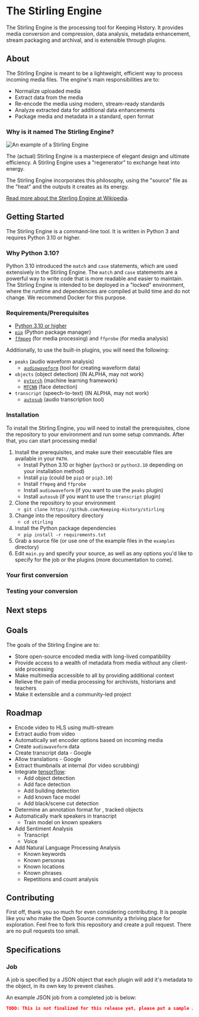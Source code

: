 # The Stirling Engine

The Stirling Engine is the processing tool for Keeping History. It provides media conversion and compression, data analysis, metadata enhancement, stream packaging and archival, and is extensible through plugins.

## About

The Stirling Engine is meant to be a lightweight, efficient way to process incoming media files. The engine's main responsibilities are to:

- Normalize uploaded media
- Extract data from the media
- Re-encode the media using modern, stream-ready standards
- Analyze extracted data for additional data enhancements
- Package media and metadata in a standard, open format

### Why is it named The Stirling Engine?

![An example of a Stirling Engine](https://upload.wikimedia.org/wikipedia/commons/thumb/4/42/Stirlingmotor_3.jpg/256px-Stirlingmotor_3.jpg)

The (actual) Stirling Engine is a masterpiece of elegant design and ultimate efficiency. A Stirling Engine uses a "regenerator" to exchange heat into energy.

The Stirling Engine incorporates this philosophy, using the "source" file as the "heat" and the outputs it creates as its energy.

[Read more about the Sterling Engine at Wikipedia](https://en.wikipedia.org/wiki/Stirling_engine).

## Getting Started

The Stirling Engine is a command-line tool. It is written in Python 3 and requires Python 3.10 or higher.

### Why Python 3.10?

Python 3.10 introduced the `match` and `case` statements, which are used extensively in the Stirling Engine. The `match` and `case` statements are a powerful way to write code that is more readable and easier to maintain. The Stirling Engine is intended to be deployed in a "locked" environment, where the runtime and dependencies are compiled at build time and do not change. We recommend Docker for this purpose.

### Requirements/Prerequisites

- [Python 3.10 or higher](https://www.python.org/downloads/)
- [`pip`](https://pypi.org/project/pip/) (Python package manager)
- [`ffmpeg`](https://www.ffmpeg.org) (for media processing) and `ffprobe` (for media analysis)

Additionally, to use the built-in plugins, you will need the following:

- `peaks` (audio waveform analysis)
  - [`audiowaveform`](https://github.com/bbc/audiowaveform) (tool for creating waveform data)
- `objects` (object detection) (IN ALPHA, may not work)
  - [`pytorch`](https://pytorch.org) (machine learning framework)
  - [`MTCNN`](https://github.com/ipazc/mtcnn) (face detection)
- `transcript` (speech-to-text) (IN ALPHA, may not work)
  - [`autosub`](https://github.com/agermanidis/autosub) (audio transcription tool)

### Installation

To install the Stirling Engine, you will need to install the prerequisites, clone the repository to your environment and run some setup commands. After that, you can start processing media!

1. Install the prerequisites, and make sure their executable files are available in your `PATH`.
   - Install Python 3.10 or higher (`python3` or `python3.10` depending on your installation method)
   - Install `pip` (could be `pip3` or `pip3.10`)
   - Install `ffmpeg` and `ffprobe`
   - Install `audiowaveform` (if you want to use the `peaks` plugin)
   - Install `autosub` (if you want to use the `transcript` plugin)
2. Clone the repository to your environment
   - `git clone https://github.com/Keeping-History/stirling`
3. Change into the repository directory
   - `cd stirling`
4. Install the Python package dependencies
   - `pip install -r requirements.txt`
5. Grab a source file (or use one of the example files in the `examples` directory)
6. Edit `main.py` and specify your source, as well as any options you'd like to specify for the job or the plugins (more documentation to come).

### Your first conversion

### Testing your conversion

## Next steps

## Goals

The goals of the Stirling Engine are to:

- Store open-source encoded media with long-lived compatibility
- Provide access to a wealth of metadata from media without any client-side processing
- Make multimedia accessible to all by providing additional context
- Relieve the pain of media processing for archivists, historians and teachers
- Make it extensible and a community-led project

## Roadmap

- Encode video to HLS using multi-stream
- Extract audio from video
- Automatically set encoder options based on incoming media
- Create `audiowaveform` data
- Create transcript data - Google
- Allow translations - Google
- Extract thumbnails at internal (for video scrubbing)
- Integrate [tensorflow](http://tensorflow.org):
  - Add object detection
  - Add face detection
  - Add building detection
  - Add known face model
  - Add black/scene cut detection
- Determine an annotation format for , tracked objects
- Automatically mark speakers in transcript
  - Train model on known speakers
- Add Sentiment Analysis
  - Transcript
  - Voice
- Add Natural Language Processing Analysis
  - Known keywords
  - Known personas
  - Known locations
  - Known phrases
  - Repetitions and count analysis

## Contributing

First off, thank you so much for even considering contributing. It is people like you who make the Open Source community a thriving place for exploration. Feel free to fork this repository and create a pull request. There are no pull requests too small.

## Specifications

### Job

A job is specified by a JSON object that each plugin will add it's metadata to the object, in its own key to prevent clashes.

An example JSON job from a completed job is below:

```json
TODO: This is not finalized for this release yet, please put a sample JSON job file here!
```

